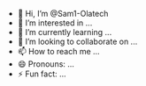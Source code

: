 - 👋 Hi, I’m @Sam1-Olatech
- 👀 I’m interested in ...
- 🌱 I’m currently learning ...
- 💞️ I’m looking to collaborate on ...
- 📫 How to reach me ...
- 😄 Pronouns: ...
- ⚡ Fun fact: ...

<!---
Sam1-Olatech/Sam1-Olatech is a ✨ special ✨ repository because its `README.md` (this file) appears on your GitHub profile.
You can click the Preview link to take a look at your changes.
--->
